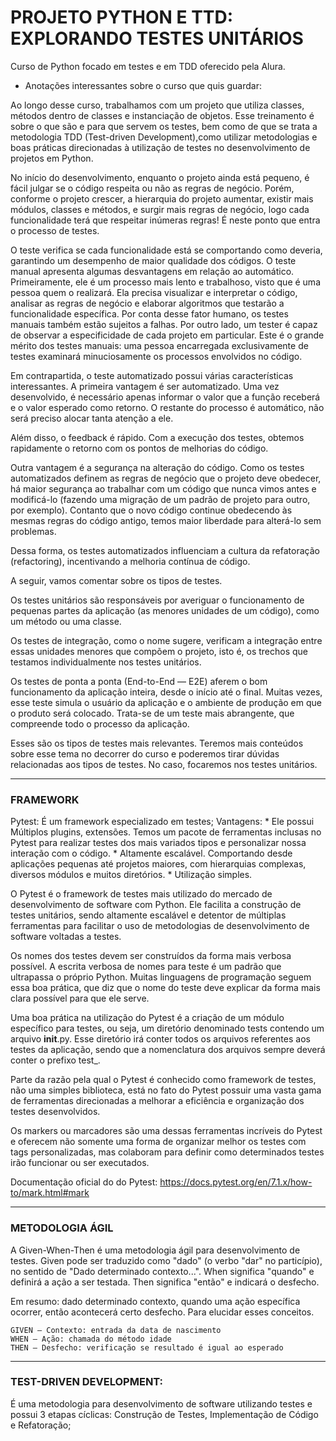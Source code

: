 
# PROJETO PYTHON E TTD: EXPLORANDO TESTES UNITÁRIOS
Curso de Python focado em testes e em TDD oferecido pela Alura.

* Anotações interessantes sobre o curso que quis guardar: 

Ao longo desse curso, trabalhamos com um projeto que utiliza classes, métodos dentro de classes e instanciação de objetos. 
Esse treinamento é sobre o que são e para que servem os testes, bem como de que se trata a metodologia TDD (Test-driven Development),como utilizar metodologias e boas práticas direcionadas à utilização de testes no desenvolvimento de projetos em Python. 

No início do desenvolvimento, enquanto o projeto ainda está pequeno, é fácil julgar se o código respeita ou não as regras de negócio. Porém, conforme o projeto crescer, a hierarquia do projeto aumentar, existir mais módulos, classes e métodos, e surgir mais regras de negócio, logo cada funcionalidade terá que respeitar inúmeras regras! É neste ponto que entra o processo de testes.

O teste verifica se cada funcionalidade está se comportando como deveria, garantindo um desempenho de maior qualidade dos códigos. O teste manual apresenta algumas desvantagens em relação ao automático. Primeiramente, ele é um processo mais lento e trabalhoso, visto que é uma pessoa quem o realizará. Ela precisa visualizar e interpretar o código, analisar as regras de negócio e elaborar algoritmos que testarão a funcionalidade específica. Por conta desse fator humano, os testes manuais também estão sujeitos a falhas. Por outro lado, um tester é capaz de observar a especificidade de cada projeto em particular. Este é o grande mérito dos testes manuais: uma pessoa encarregada exclusivamente de testes examinará minuciosamente os processos envolvidos no código.

Em contrapartida, o teste automatizado possui várias características interessantes. A primeira vantagem é ser automatizado. Uma vez desenvolvido, é necessário apenas informar o valor que a função receberá e o valor esperado como retorno. O restante do processo é automático, não será preciso alocar tanta atenção a ele.

Além disso, o feedback é rápido. Com a execução dos testes, obtemos rapidamente o retorno com os pontos de melhorias do código.

Outra vantagem é a segurança na alteração do código. Como os testes automatizados definem as regras de negócio que o projeto deve obedecer, há maior segurança ao trabalhar com um código que nunca vimos antes e modificá-lo (fazendo uma migração de um padrão de projeto para outro, por exemplo). Contanto que o novo código continue obedecendo às mesmas regras do código antigo, temos maior liberdade para alterá-lo sem problemas.

Dessa forma, os testes automatizados influenciam a cultura da refatoração (refactoring), incentivando a melhoria contínua de código.

A seguir, vamos comentar sobre os tipos de testes.

Os testes unitários são responsáveis por averiguar o funcionamento de pequenas partes da aplicação (as menores unidades de um código), como um método ou uma classe.

Os testes de integração, como o nome sugere, verificam a integração entre essas unidades menores que compõem o projeto, isto é, os trechos que testamos individualmente nos testes unitários.

Os testes de ponta a ponta (End-to-End — E2E) aferem o bom funcionamento da aplicação inteira, desde o início até o final. Muitas vezes, esse teste simula o usuário da aplicação e o ambiente de produção em que o produto será colocado. Trata-se de um teste mais abrangente, que compreende todo o processo da aplicação.

Esses são os tipos de testes mais relevantes. Teremos mais conteúdos sobre esse tema no decorrer do curso e poderemos tirar dúvidas relacionadas aos tipos de testes. No caso, focaremos nos testes unitários.

-- -------------------------------------------------------------------------------
### FRAMEWORK
Pytest: É um framework especializado em testes;
Vantagens:
    * Ele possui Múltiplos plugins, extensões.
            Temos um pacote de ferramentas inclusas no Pytest para realizar testes dos mais variados tipos e personalizar nossa interação com o código.
    * Altamente escalável.
            Comportando desde aplicações pequenas até projetos maiores, com hierarquias complexas, diversos módulos e muitos diretórios.
    * Utilização simples.     

O Pytest é o framework de testes mais utilizado do mercado de desenvolvimento de software com Python. Ele facilita a construção de testes unitários, sendo altamente escalável e detentor de múltiplas ferramentas para facilitar o uso de metodologias de desenvolvimento de software voltadas a testes.    

Os nomes dos testes devem ser construídos da forma mais verbosa possível.
A escrita verbosa de nomes para teste é um padrão que ultrapassa o próprio Python. Muitas linguagens de programação seguem essa boa prática, que diz que o nome do teste deve explicar da forma mais clara possível para que ele serve.

Uma boa prática na utilização do Pytest é a criação de um módulo específico para testes, ou seja, um diretório denominado tests contendo um arquivo __init__.py.
Esse diretório irá conter todos os arquivos referentes aos testes da aplicação, sendo que a nomenclatura dos arquivos sempre deverá conter o prefixo test_.


Parte da razão pela qual o Pytest é conhecido como framework de testes, não uma simples biblioteca, está no fato do Pytest possuir uma vasta gama de ferramentas direcionadas a melhorar a eficiência e organização dos testes desenvolvidos.

Os markers ou marcadores são uma dessas ferramentas incríveis do Pytest e oferecem não somente uma forma de organizar melhor os testes com tags personalizadas, mas colaboram para definir como determinados testes irão funcionar ou ser executados.

Documentação oficial do do Pytest: https://docs.pytest.org/en/7.1.x/how-to/mark.html#mark

-- ---------------------------------------------------------------------------------------------
### METODOLOGIA ÁGIL 
A Given-When-Then é uma metodologia ágil para desenvolvimento de testes. Given pode ser traduzido como "dado" (o verbo "dar" no particípio), no sentido de "Dado determinado contexto...". When significa "quando" e definirá a ação a ser testada. Then significa "então" e indicará o desfecho.

Em resumo: dado determinado contexto, quando uma ação específica ocorrer, então acontecerá certo desfecho. Para elucidar esses conceitos.

    GIVEN — Contexto: entrada da data de nascimento
    WHEN — Ação: chamada do método idade
    THEN — Desfecho: verificação se resultado é igual ao esperado
    
-- ---------------------------------------------------------------------------------------------
### TEST-DRIVEN DEVELOPMENT: 
É uma metodologia para desenvolvimento de software utilizando testes e possui 3 etapas cíclicas: Construção de Testes, Implementação de Código e Refatoração;
